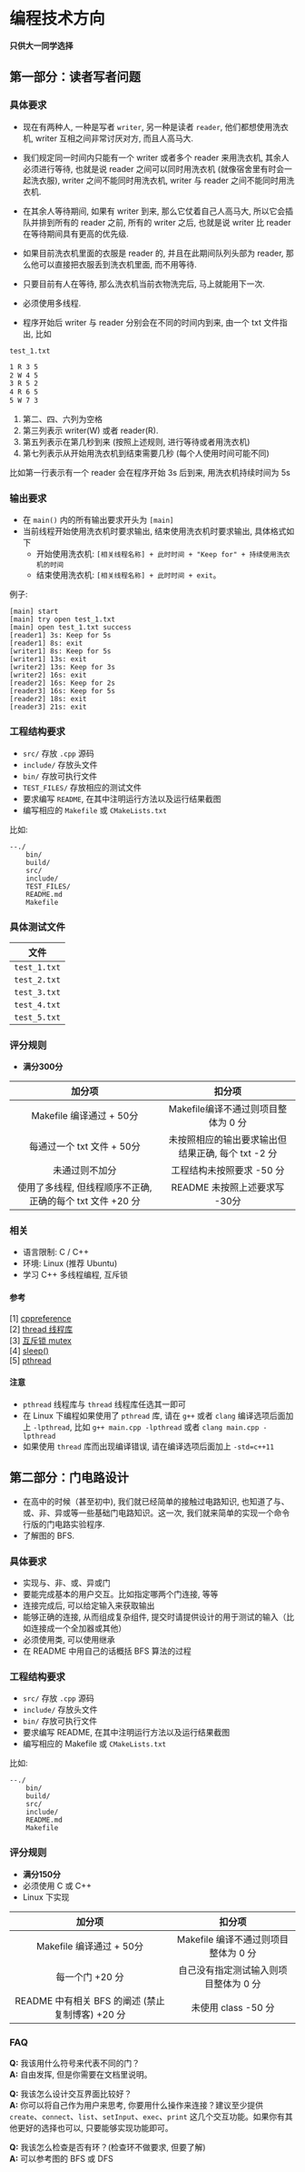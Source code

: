 # 编程技术方向

**只供大一同学选择**

## 第一部分：读者写者问题

### 具体要求

- 现在有两种人, 一种是写者 `writer`, 另一种是读者 `reader`, 他们都想使用洗衣机, writer 互相之间非常讨厌对方, 而且人高马大.
- 我们规定同一时间内只能有一个 writer 或者多个 reader 来用洗衣机, 其余人必须进行等待, 也就是说 reader 之间可以同时用洗衣机 (就像宿舍里有时会一起洗衣服), writer 之间不能同时用洗衣机, writer 与 reader 之间不能同时用洗衣机.
- 在其余人等待期间, 如果有 writer 到来, 那么它仗着自己人高马大, 所以它会插队并排到所有的 reader 之前, 所有的 writer 之后, 也就是说 writer 比 reader 在等待期间具有更高的优先级.
- 如果目前洗衣机里面的衣服是 reader 的, 并且在此期间队列头部为 reader, 那么他可以直接把衣服丢到洗衣机里面, 而不用等待.
- 只要目前有人在等待, 那么洗衣机当前衣物洗完后, 马上就能用下一次.
- 必须使用多线程.

- 程序开始后 writer 与 reader 分别会在不同的时间内到来, 由一个 txt 文件指出, 比如

`test_1.txt`
```txt
1 R 3 5  
2 W 4 5  
3 R 5 2  
4 R 6 5  
5 W 7 3
```  

1. 第二、四、六列为空格
2. 第三列表示 writer(W) 或者 reader(R).
3. 第五列表示在第几秒到来 (按照上述规则, 进行等待或者用洗衣机)
4. 第七列表示从开始用洗衣机到结束需要几秒 (每个人使用时间可能不同)

比如第一行表示有一个 reader 会在程序开始 3s 后到来, 用洗衣机持续时间为 5s

### 输出要求

- 在 `main()` 内的所有输出要求开头为 `[main]`
- 当前线程开始使用洗衣机时要求输出, 结束使用洗衣机时要求输出, 具体格式如下
  - 开始使用洗衣机: `[相关线程名称] + 此时时间 + "Keep for" + 持续使用洗衣机的时间`
  - 结束使用洗衣机: `[相关线程名称] + 此时时间 + exit`。

例子:

```shell
[main] start
[main] try open test_1.txt
[main] open test_1.txt success
[reader1] 3s: Keep for 5s
[reader1] 8s: exit
[writer1] 8s: Keep for 5s
[writer1] 13s: exit
[writer2] 13s: Keep for 3s
[writer2] 16s: exit
[reader2] 16s: Keep for 2s
[reader3] 16s: Keep for 5s
[reader2] 18s: exit
[reader3] 21s: exit
```

### 工程结构要求

- `src/` 存放 `.cpp` 源码
- `include/` 存放头文件
- `bin/` 存放可执行文件
- `TEST_FILES/` 存放相应的测试文件
- 要求编写 `README`, 在其中注明运行方法以及运行结果截图
- 编写相应的 `Makefile` 或 `CMakeLists.txt`

比如:

```shell
--./
    bin/
    build/
    src/
    include/
    TEST_FILES/
    README.md
    Makefile
```

### 具体测试文件

| 文件 |
|:---:|
|`test_1.txt`|
|`test_2.txt`|
|`test_3.txt`|
|`test_4.txt`|
|`test_5.txt`|

### 评分规则

- **满分300分**  

| **加分项** | **扣分项** |
|:---:|:---:|
| Makefile 编译通过 + 50分| Makefile编译不通过则项目整体为 0 分|
| 每通过一个 txt 文件 + 50分| 未按照相应的输出要求输出但结果正确, 每个 txt -2 分|
| 未通过则不加分| 工程结构未按照要求 -50 分|
| 使用了多线程, 但线程顺序不正确, 正确的每个 txt 文件 +20 分| README 未按照上述要求写 -30分|

### 相关

- 语言限制: C / C++
- 环境: Linux (推荐 Ubuntu)
- 学习 C++ 多线程编程, 互斥锁

#### 参考

[1] [cppreference](https://en.cppreference.com)  
[2] [thread 线程库](https://en.cppreference.com/w/cpp/thread)  
[3] [互斥锁 mutex](https://en.cppreference.com/w/cpp/thread/mutex)  
[4] [sleep()](https://blog.csdn.net/qq_31828515/article/details/51615210)  
[5] [pthread](https://blog.csdn.net/u013894427/article/details/83827173)

#### 注意

- `pthread` 线程库与 `thread` 线程库任选其一即可
- 在 Linux 下编程如果使用了 `pthread` 库, 请在 `g++` 或者 `clang` 编译选项后面加上 `-lpthread`, 比如 `g++ main.cpp -lpthread` 或者 `clang main.cpp -lpthread`
- 如果使用 `thread` 库而出现编译错误, 请在编译选项后面加上 `-std=c++11`

## 第二部分：门电路设计

- 在高中的时候（甚至初中), 我们就已经简单的接触过电路知识, 也知道了与、或、非、异或等一些基础门电路知识。这一次, 我们就来简单的实现一个命令行版的门电路实验程序. 
- 了解图的 BFS.

### 具体要求

- 实现与、非、或、异或门
- 要能完成基本的用户交互。比如指定哪两个门连接, 等等
- 连接完成后, 可以给定输入来获取输出
- 能够正确的连接, 从而组成复杂组件, 提交时请提供设计的用于测试的输入（比如连接成一个全加器或其他）
- 必须使用类, 可以使用继承
- 在 README 中用自己的话概括 BFS 算法的过程

### 工程结构要求

- `src/` 存放 `.cpp` 源码
- `include/` 存放头文件
- `bin/` 存放可执行文件
- 要求编写 README, 在其中注明运行方法以及运行结果截图
- 编写相应的 Makefile 或 `CMakeLists.txt`

比如:

```shell
--./
    bin/
    build/
    src/
    include/
    README.md
    Makefile
```

### 评分规则

- **满分150分**
- 必须使用 C 或 C++
- Linux 下实现

| **加分项** | **扣分项** |
|:---:|:---:|
| Makefile 编译通过 + 50分| Makefile 编译不通过则项目整体为 0 分|
| 每一个门 +20 分| 自己没有指定测试输入则项目整体为 0 分|
| README 中有相关 BFS 的阐述 (禁止复制博客) +20 分| 未使用 class -50 分|

### FAQ

**Q:** 我该用什么符号来代表不同的门？  
**A:** 自由发挥, 但是你需要在文档里说明。

**Q:** 我该怎么设计交互界面比较好？  
**A:** 你可以将自己作为用户来思考, 你要用什么操作来连接？建议至少提供 `create`、`connect`、`list`、`setInput`、`exec`、`print` 这几个交互功能。如果你有其他更好的选择也可以, 只要能够实现功能即可。

**Q:** 我该怎么检查是否有环？(检查环不做要求, 但要了解)  
**A:** 可以参考图的 BFS 或 DFS